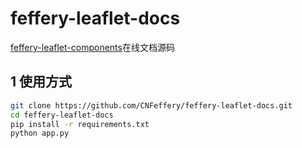 # feffery-leaflet-docs

<a href='https://github.com/CNFeffery/feffery-leaflet-components' target='_blank'>feffery-leaflet-components</a>在线文档源码



## 1 使用方式

```bash
git clone https://github.com/CNFeffery/feffery-leaflet-docs.git
cd feffery-leaflet-docs
pip install -r requirements.txt
python app.py
```

